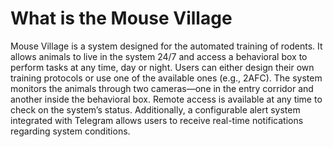 # What is the Mouse Village

Mouse Village is a system designed for the automated training of rodents. It allows animals to live in the system 24/7 and access a behavioral box to perform tasks at any time, day or night. Users can either design their own training protocols or use one of the available ones (e.g., 2AFC).
The system monitors the animals through two cameras—one in the entry corridor and another inside the behavioral box. Remote access is available at any time to check on the system’s status. Additionally, a configurable alert system integrated with Telegram allows users to receive real-time notifications regarding system conditions.
